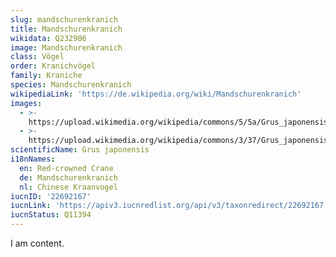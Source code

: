 ```yaml
---
slug: mandschurenkranich
title: Mandschurenkranich
wikidata: Q232906
image: Mandschurenkranich
class: Vögel
order: Kranichvögel
family: Kraniche
species: Mandschurenkranich
wikipediaLink: 'https://de.wikipedia.org/wiki/Mandschurenkranich'
images:
  - >-
    https://upload.wikimedia.org/wikipedia/commons/5/5a/Grus_japonensis_-Hokkaido,_Japan_-several-8_(1).jpg
  - >-
    https://upload.wikimedia.org/wikipedia/commons/3/37/Grus_japonensis_-Marwell_Wildlife,_Hampshire,_England-8a.jpg
scientificName: Grus japonensis
i18nNames:
  en: Red-crowned Crane
  de: Mandschurenkranich
  nl: Chinese Kraanvogel
iucnID: '22692167'
iucnLink: 'https://apiv3.iucnredlist.org/api/v3/taxonredirect/22692167'
iucnStatus: Q11394
---
```


I am content.
